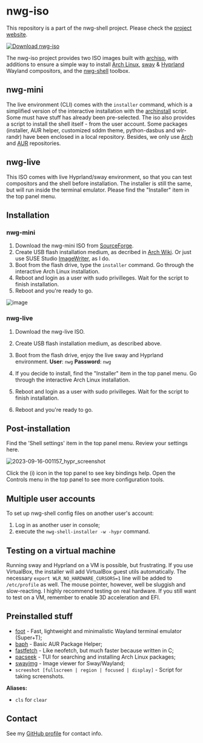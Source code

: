 # nwg-iso

This repository is a part of the nwg-shell project. Please check the [project website](https://nwg-piotr.github.io/nwg-shell).

[![Download nwg-iso](https://a.fsdn.com/con/app/sf-download-button)](https://sourceforge.net/projects/nwg-iso)

The nwg-iso project provides two ISO images built with [archiso](https://wiki.archlinux.org/title/Archiso), with additions to ensure a simple way to install [Arch Linux](https://archlinux.org), [sway](https://swaywm.org/) & [Hyprland](https://hyprland.org/) Wayland compositors, and the [nwg-shell](https://nwg-piotr.github.io/nwg-shell) toolbox.

## nwg-mini

The live environment (CLI) comes with the `installer` command, which is a simplified version of the interactive installation with the [archinstall](https://github.com/archlinux/archinstall) script. Some must have stuff has already been pre-selected. The iso also provides a script to install the shell itself - from the user account. Some packages (installer, AUR helper, customized sddm theme, python-dasbus and wlr-randr) have been enclosed in a local repository. Besides, we only use [Arch](https://archlinux.org/packages) and [AUR](https://aur.archlinux.org/) repositories.

## nwg-live

This ISO comes with live Hyprland/sway environment, so that you can test compositors and the shell before installation. The installer is still the same, but will run inside the terminal emulator. Please find the "Installer" item in the top panel menu.

## Installation

### nwg-mini

1. Download the nwg-mini ISO from [SourceForge](https://sourceforge.net/projects/nwg-iso/).
2. Create USB flash installation medium, as decribed in [Arch Wiki](https://wiki.archlinux.org/title/USB_flash_installation_medium). Or just use SUSE Studio [ImageWriter](https://github.com/openSUSE/imagewriter), as I do.
3. Boot from the flash drive, type the `installer` command. Go through the interactive Arch Linux installation.
4. Reboot and login as a user with sudo privilleges. Wait for the script to finish installation.
5. Reboot and you're ready to go.

![image](https://github.com/nwg-piotr/nwg-iso/assets/20579136/14587d6e-f794-4cc7-8830-5a955aaa9776)

### nwg-live

1. Download the nwg-live ISO.
2. Create USB flash installation medium, as described above.
3. Boot from the flash drive, enjoy the live sway and Hyprland environment. **User**: `nwg` **Password**: `nwg`
   
5. If you decide to install, find the "Installer" item in the top panel menu. Go through the interactive Arch Linux installation.
6. Reboot and login as a user with sudo privilleges. Wait for the script to finish installation.
7. Reboot and you're ready to go.

## Post-installation

Find the 'Shell settings' item in the top panel menu. Review your settings here.

![2023-09-16-001157_hypr_screenshot](https://github.com/nwg-piotr/nwg-iso/assets/20579136/a11a9786-558e-4567-a7f4-8b2a5226032c)

Click the (i) icon in the top panel to see key bindings help. Open the Controls menu in the top panel to see more configuration tools.

## Multiple user accounts

To set up nwg-shell config files on another user's account:

1. Log in as another user in console;
2. execute the `nwg-shell-installer -w -hypr` command.

## Testing on a virtual machine

Running sway and Hyprland on a VM is possible, but frustrating. If you use VirtualBox, the installer will add VirtualBox 
guest utils automatically. The necessary `export WLR_NO_HARDWARE_CURSORS=1` line will be added to `/etc/profile` as well.
The mouse pointer, however, well be sluggish and slow-reacting. I highly recommend testing on real hardware. 
If you still want to test on a VM, remember to enable 3D acceleration and EFI.

## Preinstalled stuff

- [foot](https://wiki.archlinux.org/title/Foot) - Fast, lightweight and minimalistic Wayland terminal emulator (Super+T);
- [baph](https://bitbucket.org/natemaia/baph) - Basic AUR Package Helper;
- [fastfetch](https://github.com/fastfetch-cli/fastfetch) - Like neofetch, but much faster because written in C;
- [pacseek](https://github.com/moson-mo/pacseek) - TUI for searching and installing Arch Linux packages;
- [swayimg](https://github.com/artemsen/swayimg) - Image viewer for Sway/Wayland;
- `screeshot [fullscreen | region | focused | display]` - Script for taking screenshots.

**Aliases:**

- `cls` for `clear`

## Contact

See my [GitHub profile](https://github.com/nwg-piotr) for contact info.
